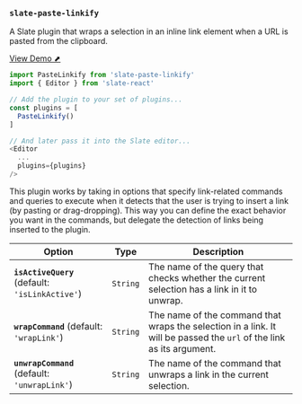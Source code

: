 ### `slate-paste-linkify`

A Slate plugin that wraps a selection in an inline link element when a URL is pasted from the clipboard.

[View Demo ⬈](https://ianstormtaylor.github.io/slate-plugins/#/slate-paste-linkify)

```js
import PasteLinkify from 'slate-paste-linkify'
import { Editor } from 'slate-react'

// Add the plugin to your set of plugins...
const plugins = [
  PasteLinkify()
]

// And later pass it into the Slate editor...
<Editor
  ...
  plugins={plugins}
/>
```

This plugin works by taking in options that specify link-related commands and queries to execute when it detects that the user is trying to insert a link (by pasting or drag-dropping). This way you can define the exact behavior you want in the commands, but delegate the detection of links being inserted to the plugin.

| Option                                          | Type     | Description                                                                                                          |
| ----------------------------------------------- | -------- | -------------------------------------------------------------------------------------------------------------------- |
| **`isActiveQuery`** (default: `'isLinkActive'`) | `String` | The name of the query that checks whether the current selection has a link in it to unwrap.                          |
| **`wrapCommand`** (default: `'wrapLink'`)       | `String` | The name of the command that wraps the selection in a link. It will be passed the `url` of the link as its argument. |
| **`unwrapCommand`** (default: `'unwrapLink'`)   | `String` | The name of the command that unwraps a link in the current selection.                                                |
